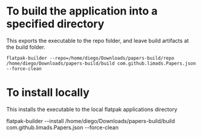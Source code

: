 # To build the application into a specified directory

This exports the executable to the repo folder, and leave build artifacts at the build folder.

```
flatpak-builder --repo=/home/diego/Downloads/papers-build/repo /home/diego/Downloads/papers-build/build com.github.limads.Papers.json --force-clean
```

# To install locally

This installs the executable to the local flatpak applications directory

flatpak-builder --install /home/diego/Downloads/papers-build/build com.github.limads.Papers.json --force-clean
